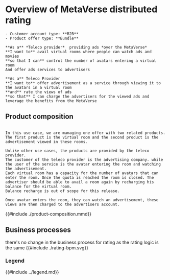 # Overview of MetaVerse distributed rating

```admonish abstract title="Pertaining to"
- Customer account type: **B2B**
- Product offer type: **Bundle**
```

```admonish example title="Enter Room Use case"
**As a** *Teleco provider*  providing ads *over the MetaVerse*  
**I want to** avail virtual rooms where people can watch ads and movies
**so that I can** control the number of avatars entering a virtual room
And offer ads services to advertisers
```

```admonish example title="Watch Ad Use case"
**As a** Teleco Provider  
**I want to** offer advertisement as a service through viewing it to the avatars in a virtual room
**and** rate the views of ads  
**so that** I can charge the advertisers for the viewed ads and leverage the benefits from the MetaVerse
```

## Product composition
```

In this use case, we are managing one offer with two related products. The first product is the virtual room and the second product is the advertisement viewed in these rooms.

Unlike other use cases, the products are provided by the teleco provider.
The customer of the teleco provider is the advertising company. while the user of the service is the avatar entering the room and watching the advertisement.
Each virtual room has a capacity for the number of avatars that can enter the room. Once the quota is reached the room is closed. The advertiser should be able to avail a room again by recharging his balance for the virtual room.
Balance recharge is out of scope for this release.

Once avatar enters the room, they can watch an advertisement, these views are then charged to the advertisers account.

```
{{#include ./product-composition.mmd}}

## Business processes
there's no change in the business process for rating as the rating logic is the same
{{#include ./rating-bpm.svg}}

### Legend

{{#include ../legend.md}}
